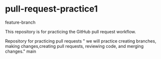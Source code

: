# pull-request-practice1
 feature-branch

This repository is for practicing the GitHub pull request workflow.

Repository for practicing pull requests
" we will practice creating branches, making changes,creating pull requests, reviewing code, and merging changes."
main
